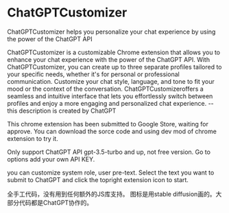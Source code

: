 # ChatGPTCustomizer
ChatGPTCustomizer helps you personalize your chat experience by using the power of the ChatGPT API

ChatGPTCustomizer is a customizable Chrome extension that allows you to enhance your chat experience with the power of the ChatGPT API. With ChatGPTCustomizer, you can create up to three separate profiles tailored to your specific needs, whether it's for personal or professional communication. Customize your chat style, language, and tone to fit your mood or the context of the conversation. ChatGPTCustomizeroffers a seamless and intuitive interface that lets you effortlessly switch between profiles and enjoy a more engaging and personalized chat experience. --this description is created by ChatGPT

This chrome extension has been submitted to Google Store, waiting for approve.
You can download the sorce code and using dev mod of chrome extension to try it.

Only support ChatGPT API gpt-3.5-turbo and up, not free version.
Go to options add your own API KEY.

you can customize system role, user pre-text.
Select the text you want to submit to ChatGPT and click the topright extension icon to start.

全手工代码，没有用到任何额外的JS库支持。
图标是用stable diffusion画的。大部分代码都是ChatGPT协作的。
